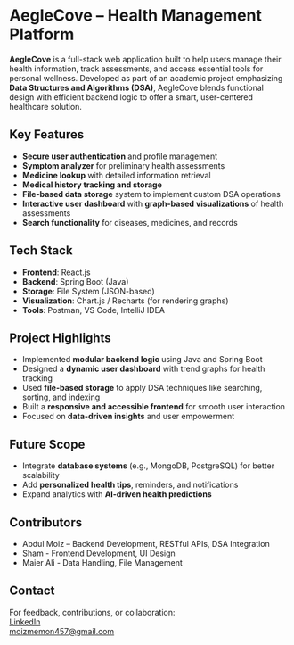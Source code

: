 # AegleCove – Health Management Platform

**AegleCove** is a full-stack web application built to help users manage their health information, track assessments, and access essential tools for personal wellness. Developed as part of an academic project emphasizing **Data Structures and Algorithms (DSA)**, AegleCove blends functional design with efficient backend logic to offer a smart, user-centered healthcare solution.

## Key Features

- **Secure user authentication** and profile management  
- **Symptom analyzer** for preliminary health assessments  
- **Medicine lookup** with detailed information retrieval  
- **Medical history tracking and storage**  
- **File-based data storage** system to implement custom DSA operations  
- **Interactive user dashboard** with **graph-based visualizations** of health assessments  
- **Search functionality** for diseases, medicines, and records  

## Tech Stack

- **Frontend**: React.js  
- **Backend**: Spring Boot (Java)  
- **Storage**: File System (JSON-based)  
- **Visualization**: Chart.js / Recharts (for rendering graphs)  
- **Tools**: Postman, VS Code, IntelliJ IDEA  

## Project Highlights

- Implemented **modular backend logic** using Java and Spring Boot  
- Designed a **dynamic user dashboard** with trend graphs for health tracking  
- Used **file-based storage** to apply DSA techniques like searching, sorting, and indexing  
- Built a **responsive and accessible frontend** for smooth user interaction  
- Focused on **data-driven insights** and user empowerment  

## Future Scope

- Integrate **database systems** (e.g., MongoDB, PostgreSQL) for better scalability  
- Add **personalized health tips**, reminders, and notifications  
- Expand analytics with **AI-driven health predictions**  

## Contributors

- Abdul Moiz – Backend Development, RESTful APIs, DSA Integration  
- Sham - Frontend Development, UI Design
- Maier Ali - Data Handling, File Management

## Contact

For feedback, contributions, or collaboration:  
[LinkedIn](linkedin.com/in/abdul-moiz-b88a97292)  
moizmemon457@gmail.com
